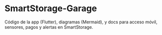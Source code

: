 # SmartStorage-Garage
Código de la app (Flutter), diagramas (Mermaid), y docs para acceso móvil, sensores, pagos y alertas en SmartStorage.
